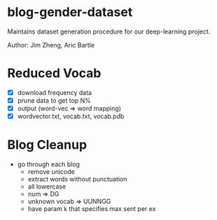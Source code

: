 # blog-gender-dataset

Maintains dataset generation procedure for our deep-learning project.

Author: Jim Zheng, Aric Bartle

# Reduced Vocab

- [x] download frequency data
- [x] prune data to get top N%
- [x] output (word-vec => word mapping)
- [x] wordvector.txt, vocab.txt, vocab.pdb

# Blog Cleanup

- go through each blog
    - remove unicode
    - extract words without punctuation
    - all lowercase
    - num => DG
    - unknown vocab => UUNNGG
    - have param k that specifies max sent per ex
